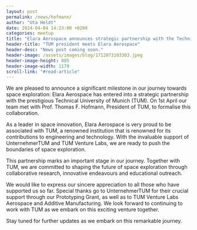 ```yaml
---
layout: post
permalink: /news/hofmann/
author: "Uta Heldt"
date: 2024-04-04 14:23:00 +0200
categories: meetup
title: "Elara Aerospace announces strategic partnership with the Technical University of Munich 🚀"
header-title: "TUM president meets Elara Aerospace"
header-desc: "News post coming soon."
header-image: /assets/images/blog/1712073103303.jpeg
header-image-height: 885
header-image-width: 1179
scroll-link: "#read-article"
---
```


We are pleased to announce a significant milestone in our journey towards space exploration: Elara Aerospace has entered into a strategic partnership with the prestigious Technical University of Munich (TUM). On 1st April our team met with Prof. Thomas F. Hofmann, President of TUM, to formalise this collaboration. 

As a leader in space innovation, Elara Aerospace is very proud to be associated with TUM, a renowned institution that is renowned for its contributions to engineering and technology. With the invaluable support of UnternehmerTUM and TUM Venture Labs, we are ready to push the boundaries of space exploration. 

This partnership marks an important stage in our journey. Together with TUM, we are committed to shaping the future of space exploration through collaborative research, innovative endeavours and educational outreach. 

We would like to express our sincere appreciation to all those who have supported us so far. Special thanks go to UnternehmerTUM for their crucial support through our Prototyping Grant, as well as to TUM Venture Labs Aerospace and Additive Manufacturing. We look forward to continuing to work with TUM as we embark on this exciting venture together. 

Stay tuned for further updates as we embark on this remarkable journey. 
